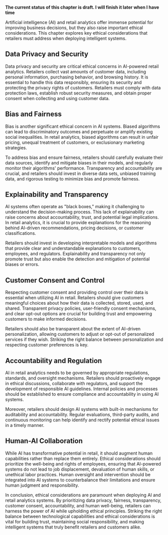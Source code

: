 **The current status of this chapter is draft. I will finish it later when I have time**

Artificial intelligence (AI) and retail analytics offer immense potential for improving business decisions, but they also raise important ethical considerations. This chapter explores key ethical considerations that retailers must address when deploying intelligent systems.

Data Privacy and Security
-------------------------

Data privacy and security are critical ethical concerns in AI-powered retail analytics. Retailers collect vast amounts of customer data, including personal information, purchasing behavior, and browsing history. It is essential to handle this data responsibly, ensuring its security and protecting the privacy rights of customers. Retailers must comply with data protection laws, establish robust security measures, and obtain proper consent when collecting and using customer data.

Bias and Fairness
-----------------

Bias is another significant ethical concern in AI systems. Biased algorithms can lead to discriminatory outcomes and perpetuate or amplify existing social inequalities. In retail analytics, biased algorithms can result in unfair pricing, unequal treatment of customers, or exclusionary marketing strategies.

To address bias and ensure fairness, retailers should carefully evaluate their data sources, identify and mitigate biases in their models, and regularly monitor their algorithms' performance. Transparency and accountability are crucial, and retailers should invest in diverse data sets, unbiased training data, and rigorous testing to minimize bias and promote fairness.

Explainability and Transparency
-------------------------------

AI systems often operate as "black boxes," making it challenging to understand the decision-making process. This lack of explainability can raise concerns about accountability, trust, and potential legal implications. In retail analytics, it is crucial to provide explanations for the reasoning behind AI-driven recommendations, pricing decisions, or customer classifications.

Retailers should invest in developing interpretable models and algorithms that provide clear and understandable explanations to customers, employees, and regulators. Explainability and transparency not only promote trust but also enable the detection and mitigation of potential biases or errors.

Customer Consent and Control
----------------------------

Respecting customer consent and providing control over their data is essential when utilizing AI in retail. Retailers should give customers meaningful choices about how their data is collected, stored, used, and shared. Transparent privacy policies, user-friendly consent mechanisms, and clear opt-out options are crucial for building trust and empowering customers to make informed decisions.

Retailers should also be transparent about the extent of AI-driven personalization, allowing customers to adjust or opt-out of personalized services if they wish. Striking the right balance between personalization and respecting customer preferences is key.

Accountability and Regulation
-----------------------------

AI in retail analytics needs to be governed by appropriate regulations, standards, and oversight mechanisms. Retailers should proactively engage in ethical discussions, collaborate with regulators, and support the development of responsible AI guidelines. Internal policies and processes should be established to ensure compliance and accountability in using AI systems.

Moreover, retailers should design AI systems with built-in mechanisms for auditability and accountability. Regular evaluations, third-party audits, and continuous monitoring can help identify and rectify potential ethical issues in a timely manner.

Human-AI Collaboration
----------------------

While AI has transformative potential in retail, it should augment human capabilities rather than replace them entirely. Ethical considerations should prioritize the well-being and rights of employees, ensuring that AI-powered systems do not lead to job displacement, devaluation of human skills, or unethical labor practices. Human oversight and intervention should be integrated into AI systems to counterbalance their limitations and ensure human judgment and responsibility.

In conclusion, ethical considerations are paramount when deploying AI and retail analytics systems. By prioritizing data privacy, fairness, transparency, customer consent, accountability, and human well-being, retailers can harness the power of AI while upholding ethical principles. Striking the right balance between technological capabilities and ethical considerations is vital for building trust, maintaining social responsibility, and making intelligent systems that truly benefit retailers and customers alike.
